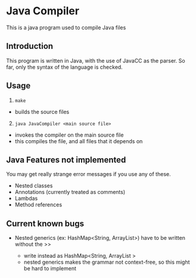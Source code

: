 # Java Compiler
This is a java program used to compile Java files

## Introduction
This program is written in Java, with the use of JavaCC as the parser.
So far, only the syntax of the language is checked.

## Usage
1. ```make```
  - builds the source files
2. ```java JavaCompiler <main source file>```
  - invokes the compiler on the main source file
  - this compiles the file, and all files that it depends on

## Java Features not implemented
You may get really strange error messages if you use any of these.
- Nested classes
- Annotations (currently treated as comments)
- Lambdas
- Method references

## Current known bugs
- Nested generics (ex: HashMap<String, ArrayList<String>>) have to be written without the >>
  - write instead as HashMap<String, ArrayList<String> >
  - nested generics makes the grammar not context-free, so this might be hard to implement
